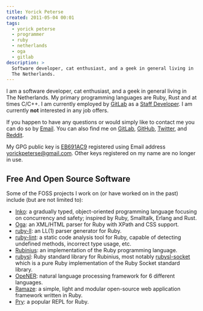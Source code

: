 ```yaml
---
title: Yorick Peterse
created: 2011-05-04 00:01
tags:
  - yorick peterse
  - programmer
  - ruby
  - netherlands
  - oga
  - gitlab
description: >
  Software developer, cat enthusiast, and a geek in general living in
  The Netherlands.
---
```


I am a software developer, cat enthusiast, and a geek in general living in The
Netherlands. My primary programming languages are Ruby, Rust and at times
C/C++. I am currently employed by [GitLab][gitlab] as a [Staff
Developer][staff-developer]. I am currently **not** interested in any job
offers.

If you happen to have any questions or would simply like to contact me you can
do so by [Email](mailto:yorickpeterse@gmail.com). You can also find me on
[GitLab][gitlab], [GitHub][github], [Twitter][twitter], and [Reddit][reddit].

My GPG public key is [EB691AC9][gpg-key] registered using Email address
yorickpeterse@gmail.com. Other keys registered on my name are no longer in use.

## Free And Open Source Software

Some of the FOSS projects I work on (or have worked on in the past) include (but
are not limited to):

* [Inko][inko]: a gradually typed, object-oriented programming language focusing
  on concurrency and safety; inspired by Ruby, Smalltalk, Erlang and Rust.
* [Oga][oga]: an XML/HTML parser for Ruby with XPath and CSS support.
* [ruby-ll][ruby-ll]: an LL(1) parser generator for Ruby.
* [ruby-lint][ruby-lint]: a static code analysis tool for Ruby, capable of
  detecting undefined methods, incorrect type usage, etc.
* [Rubinius][rubinius]: an implementation of the Ruby programming language.
* [rubysl][rubysl]: Ruby standard library for Rubinius, most notably
  [rubysl-socket][rubysl-socket] which is a pure Ruby implementation of the Ruby
  Socket standard library.
* [OpeNER][opener]: natural language processing framework for 6 different
  languages.
* [Ramaze][ramaze]: a simple, light and modular open-source web application
  framework written in Ruby.
* [Pry][pry]: a popular REPL for Ruby.

[ramaze]: http://ramaze.net/
[pry]: https://github.com/pry/pry
[ruby-lint]: https://gitlab.com/yorickpeterse/ruby-lint
[github]: https://gitlab.com/yorickpeterse/
[twitter]: http://twitter.com/yorickpeterse
[reddit]: http://www.reddit.com/user/yorickpeterse
[rubinius]: http://rubini.us
[oga]: https://gitlab.com/yorickpeterse/oga
[gitlab]: https://about.gitlab.com/
[gpg-key]: /gpg_key.txt
[ruby-ll]: https://gitlab.com/yorickpeterse/ruby-ll
[opener]: http://www.opener-project.eu/
[rubysl]: https://github.com/rubysl
[rubysl-socket]: https://github.com/rubysl/rubysl-socket
[inko]: https://gitlab.com/inko-lang/inko
[staff-developer]: https://about.gitlab.com/roles/engineering/developer/#staff-developer
[gitlab]: https://gitlab.com/yorickpeterse
